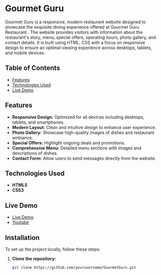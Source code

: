# Gourmet Guru

Gourmet Guru is a responsive, modern restaurant website designed to showcase the exquisite dining experience offered at Gourmet Guru Restaurant . The website provides visitors with information about the restaurant's story, menu, special offers, operating hours, photo gallery, and contact details. It is built using HTML, CSS with a focus on responsive design to ensure an optimal viewing experience across desktops, tablets, and mobile devices.

## Table of Contents

- [Features](#features)
- [Technologies Used](#technologies-used)
- [Live Demo](#live-demo)


## Features

- **Responsive Design:** Optimized for all devices including desktops, tablets, and smartphones.
- **Modern Layout:** Clean and intuitive design to enhance user experience.
- **Photo Gallery:** Showcase high-quality images of dishes and restaurant ambiance.
- **Special Offers:** Highlight ongoing deals and promotions.
- **Comprehensive Menu:** Detailed menu sections with images and descriptions of dishes.
- **Contact Form:** Allow users to send messages directly from the website.

## Technologies Used

- **HTML5**
- **CSS3**


## Live Demo
- [Live Demo](https://mohamed-khaled0.github.io/Restaurant-Website-Using-HTML-and-CSS/)
- [Youtube](https://youtu.be/zZd3F5KqX8U)

## Installation

To set up the project locally, follow these steps:

1. **Clone the repository:**

   ```bash
   git clone https://github.com/yourusername/GourmetGuru.git
